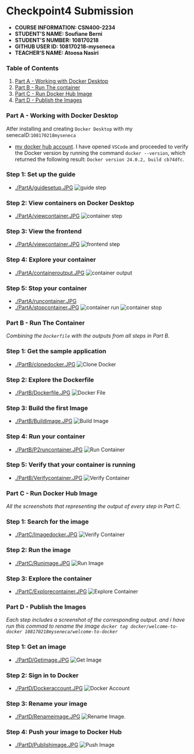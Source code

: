 # Checkpoint4 Submission

- **COURSE INFORMATION: CSN400-2234**
- **STUDENT’S NAME: Soufiane Berni**
- **STUDENT'S NUMBER: 108170218**
- **GITHUB USER ID: 108170218-myseneca**
- **TEACHER’S NAME: Atoosa Nasiri**

### Table of Contents
1. [Part A - Working with Docker Desktop](#Part-A---Working-with-Docker-Desktop)
2. [Part B - Run The container](#Part-B---Run-The-Container)
3. [Part C - Run Docker Hub Image](#Part-C---Run-Docker-Hub-Image)
4. [Part D - Publish the Images](#Part-D---Publish-the-Images)

### Part A - Working with Docker Desktop
Atfer installing and creating `Docker Desktop` with my senecaID:`108170218myseneca` 
- [my docker hub account](https://hub.docker.com/u/108170218myseneca). I have opened `VSCode` and proceeded to verify the Docker version by running the command `docker --version`, which returned the following result: `Docker version 24.0.2, build cb74dfc`.

### Step 1: Set up the guide
- [./PartA/guidesetup.JPG](./PartA/guidesetup.JPG)
![guide step](https://github.com/108170218-myseneca/CSN400-Capstone/blob/main/Checkpoint4/PartA/guidesetup.JPG)

### Step 2: View containers on Docker Desktop
- [./PartA/viewcontainer.JPG](./PartA/viewcontainer.JPG)
![container step](https://github.com/108170218-myseneca/CSN400-Capstone/blob/main/Checkpoint4/PartA/viewcontainer.JPG)

### Step 3: View the frontend
- [./PartA/viewcontainer.JPG](./checkpoint4/viewcontainer.JPG)
![frontend step](https://github.com/108170218-myseneca/CSN400-Capstone/blob/main/Checkpoint4/PartA/viewfrontend.JPG)

### Step 4: Explore your container
- [./PartA/containeroutput.JPG](./PartA/containeroutput.JPG)
![container output](https://github.com/108170218-myseneca/CSN400-Capstone/blob/main/Checkpoint4/PartA/containeroutput.JPG)

### Step 5: Stop your container
- [./PartA/runcontainer.JPG](./PartA/runcontainer.JPG)
- [./PartA/stopcontainer.JPG](./checkpoint4/stopcontainer.JPG)
![container run](https://github.com/108170218-myseneca/CSN400-Capstone/blob/main/Checkpoint4/PartA/runcontainer.JPG)
![container stop](https://github.com/108170218-myseneca/CSN400-Capstone/blob/main/Checkpoint4/PartA/stopcontainer.JPG)


### Part B - Run The Container
*Combining the `Dockerfile` with the outputs from all steps in Part B.*
### Step 1: Get the sample application
- [./PartB/clonedocker.JPG](./PartB/clonedocker.JPG)
![Clone Docker](https://github.com/108170218-myseneca/CSN400-Capstone/blob/main/Checkpoint4/PartB/clonedocker.JPG)

### Step 2: Explore the Dockerfile
- [./PartB/Dockerfile.JPG](./PartB/Dockerfile.JPG)
![Docker File](https://github.com/108170218-myseneca/CSN400-Capstone/blob/main/Checkpoint4/PartB/Dockerfile.JPG)

### Step 3: Build the first Image
- [./PartB/Buildimage.JPG](./PartB/Buildimage.JPG)
![Build Image](https://github.com/108170218-myseneca/CSN400-Capstone/blob/main/Checkpoint4/PartB/Buildimage.JPG)

### Step 4: Run your container
- [./PartB/P2runcontainer.JPG](./PartB/P2runcontainer.JPG)
![Run Container](https://github.com/108170218-myseneca/CSN400-Capstone/blob/main/Checkpoint4/PartB/P2runcontainer.JPG)

### Step 5: Verify that your container is running
- [./PartB/Verifycontainer.JPG](./PartB/Verifycontainer.JPG)
![Verify Container](https://github.com/108170218-myseneca/CSN400-Capstone/blob/main/Checkpoint4/PartB/Verifycontainer.JPG)

### Part C - Run Docker Hub Image
*All the screenshots that representing the output of every step in Part C.*
### Step 1: Search for the image
- [./PartC/Imagedocker.JPG](./PartC/Imagedocker.JPG)
![Verify Container](https://github.com/108170218-myseneca/CSN400-Capstone/blob/main/Checkpoint4/PartC/Imagedocker.JPG)

### Step 2: Run the image
- [./PartC/Runimage.JPG](./PartC/Runimage.JPG)
![Run Image](https://github.com/108170218-myseneca/CSN400-Capstone/blob/main/Checkpoint4/PartC/Runimage.JPG)

### Step 3: Explore the container
- [./PartC/Explorecontainer.JPG](./PartC/Explorecontainer.JPG)
![Explore Container](https://github.com/108170218-myseneca/CSN400-Capstone/blob/main/Checkpoint4/PartC/Explorecontainer.JPG)

### Part D - Publish the Images
*Each step includes a screenshot of the corresponding output. and i have run this commad to rename the image `docker tag docker/welcome-to-docker 108170218myseneca/welcome-to-docker`*
### Step 1: Get an image 
- [./PartD/Getimage.JPG](./PartD/Getimage.JPG)
![Get Image](https://github.com/108170218-myseneca/CSN400-Capstone/blob/main/Checkpoint4/PartD/Getimage.JPG)

### Step 2: Sign in to Docker 
- [./PartD/Dockeraccount.JPG](./PartD/Dockeraccount.JPG)
![Docker Account](https://github.com/108170218-myseneca/CSN400-Capstone/blob/main/Checkpoint4/PartD/Dockeraccount.JPG)

### Step 3: Rename your image
- [./PartD/Renameimage.JPG](./PartD/Renameimage.JPG)
![Rename Image.](https://github.com/108170218-myseneca/CSN400-Capstone/blob/main/Checkpoint4/PartD/Renameimage.JPG)

### Step 4: Push your image to Docker Hub
- [./PartD/Publishimage.JPG](./PartD/Publishimage.JPG)
![Push Image](https://github.com/108170218-myseneca/CSN400-Capstone/blob/main/Checkpoint4/PartD/Publishimage.JPG)




